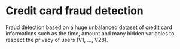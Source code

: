 # Credit card fraud detection
Fraud detection based on a huge unbalanced dataset of credit card informations such as the time, amount and many hidden variables to respect the privacy of users (V1, ..., V28).
